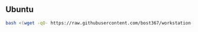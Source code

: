 ## Ubuntu

```bash
bash <(wget -qO- https://raw.githubusercontent.com/bost367/workstation-setup/refs/heads/main/setup_ubuntu.sh) >setup.log
```
